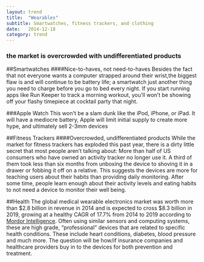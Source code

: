 ```yaml
---
layout: trend
title:  "Wearables"
subtitle: Smartwatches, fitness trackers, and clothing 
date:   2014-12-18
category: trend
---
```


<h3>the market is overcrowded with undifferentiated products </h3>


##Smartwatches
####Nice-to-haves, not need-to-haves
Besides the fact that not everyone wants a computer strapped around their wrist,the biggest flaw is and will continue to be battery life; a smartwatch just another thing you need to charge before you go to bed every night. If you start running apps like Run Keeper to track a morning workout, you’ll won’t be showing off your flashy timepiece at cocktail party that night. 

###Apple Watch
This won't be a slam dunk like the iPod, iPhone, or iPad. It will have a mediocre battery, Apple will limit initial supply to create more hype, and ultimately sell 2-3mm devices

##Fitness Trackers
####Overcrowded, undifferentiated products
While the market for fitness trackers has exploded this past year, there is a dirty little secret that most people aren’t talking about: More than half of US consumers who have owned an activity tracker no longer use it. A third of them took less than six months from unboxing the device to shoving it in a drawer or fobbing it off on a relative. This suggests the devices are more for teaching users about their habits than providing daily monitoring. After some time, people learn enough about their activity levels and eating habits to not need a device to monitor their well being. 

##Health 
The global medical wearable electronics market was worth more than $2.8 billion in revenue in 2014 and is expected to cross $8.3 billion in 2019, growing at a healthy CAGR of 17.7% from 2014 to 2019 according to [Mordor Intelligence](http://mordorintelligence.com/product/global-wearable-market-growth-trends-and-forecasts-2014-2019/). Often using similar sensors and computing systems, these are high grade, “professional” devices that are related to specific health conditions.  These include heart conditions, diabetes, blood pressure and much more. The question will be how/if insurance companies and healthcare providers buy in to the devices for both prevention and treatment. 

 
